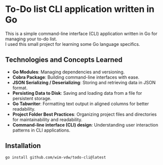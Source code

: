 # To-Do list CLI application written in Go

This is a simple command-line interface (CLI) application written in Go for managing your to-do list.  
I used this small project for learning some Go language specifics.

## Technologies and Concepts Learned

- **Go Modules**: Managing dependencies and versioning.
- **Cobra Package**: Building command-line interfaces with ease.
- **JSON Serializing / Deserializing**: Storing and retrieving data in JSON format.
- **Persisting Data to Disk**: Saving and loading data from a file for persistent storage.
- **Go Tabwriter**: Formatting text output in aligned columns for better readability.
- **Project Folder Best Practices**: Organizing project files and directories for maintainability and readability.
- **Command-line interface (CLI) design**: Understanding user interaction patterns in CLI applications.

## Installation

```bash
go install github.com/wim-vdw/todo-cli@latest
```
